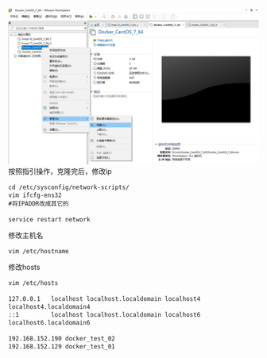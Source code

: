 ![](../../images/克隆.jpg)
按照指引操作，克隆完后，修改ip
```
cd /etc/sysconfig/network-scripts/
vim ifcfg-ens32
#将IPADDR改成其它的

service restart network
```
修改主机名
```
vim /etc/hostname
```
修改hosts
```
vim /etc/hosts

127.0.0.1   localhost localhost.localdomain localhost4 localhost4.localdomain4
::1         localhost localhost.localdomain localhost6 localhost6.localdomain6
 
192.168.152.190 docker_test_02
192.168.152.129 docker_test_01
```